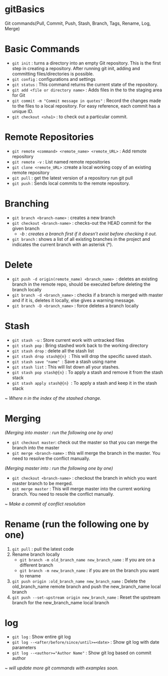 # gitBasics
Git commands(Pull, Commit, Push, Stash, Branch, Tags, Rename, Log, Merge)

# Basic Commands
- ```git init``` : turns a directory into an empty Git repository. This is the first step in creating a repository. After running git init, adding and committing files/directories is possible. 
- ```git config``` : configurations and settings
- ```git status``` : This command returns the current state of the repository.
- ```git add <file or directory name>``` : Adds files in the to the staging area for Git
- ```git commit -m "Commit message in quotes"``` : Record the changes made to the files to a local repository. For easy reference, each commit has a unique ID.
- ```git checkout <sha1>``` : to check out a particular commit.
  
  
# Remote Repositories
- ```git remote <command> <remote_name> <remote_URL>``` : Add remote repository
- ```git remote -v``` : List named remote repositories
- ```git clone <remote_URL>``` :create a local working copy of an existing remote repository
- ```git pull``` : get the latest version of a repository run git pull
- ```git push```  : Sends local commits to the remote repository.  


# Branching 
- ```git branch <branch-name>``` : creates a new branch
- ```git checkout <branch-name>``` : checks-out the HEAD commit for the given branch
    - *-b : creates a branch first if it doesn’t exist before checking it out.*
- ```git branch``` : shows a list of all existing branches in the project and indicates the current branch with an asterisk (*).

# Delete 
- ```git push -d origin(remote_name) <branch_name> ```: deletes an existing branch in the remote repo, should be executed before deleting the branch locally
- ```git branch -d <branch_name>``` : checks if a branch is merged with master and if it is, deletes it locally, else gives a warning message.
- ```git branch -D <branch_name>``` : force deletes a branch locally
  

# Stash
- ```git stash -u``` : Store current work with untracked files
- ```git stash pop``` : Bring stashed work back to the working directory
- ```git stash drop``` : delete all the stash list
- ```git stash drop stash@{n} ```:  This will drop the specific  saved stash.
- ```git stash save "name" ```: Save a stash using name
- ```git stash list``` : This will list down all your stashes.
- ```git stash pop stash@{n}``` : To apply a stash and remove it from the stash stack
- ```git stash apply stash@{n} ```: To apply a stash and keep it in the stash stack

~ *Where n in the index of the stashed change.*


# Merging 
 *(Merging <branch-name>  into master : run the following one by one)*
  
- ```git checkout master```: check out the master so that you can merge the branch into the master
- ```git merge <branch-name>``` : this will merge the branch in the master. You need to resolve the conflict manually.
 
 *(Merging  master into <branch-name> : run the following one by one)*
  
- ```git checkout <branch-name>``` :  checkout the branch in which you want master branch to be merged.
- ```git merge master``` :  This will merge master into the current working branch. You need to resole the conflict manually.   

~ *Make a commit of conflict resolution*


# Rename (run the following one by one)
1. ```git pull``` : pull the latest code
2.  Rename branch locally     
    - ```git branch -m old_branch_name new_branch_name``` : If you are on a different branch
    - ```git branch -m new_branch_name``` : if you are on the branch you want to rename
3. ```git push origin :old_branch_name new_branch_name``` : Delete the old_branch_name remote branch and push the new_branch_name local branch  
4. ```git push --set-upstream origin new_branch_name``` : Reset the upstream branch for the new_branch_name local branch


# log
- ```git log``` : Show entire git log
- ```git log --<after/before/since/until>=<date>``` : Show git log with date parameters
- ```git log --<author>="Author Name"``` : Show git log based on commit author



~ *will update more git commands with examples soon.*
